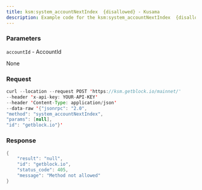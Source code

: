 ```yaml
---
title: ksm:system_accountNextIndex  {disallowed} - Kusama
description: Example code for the ksm:system_accountNextIndex  {disallowed} json-rpc method. Сomplete guide on how to use ksm:system_accountNextIndex  {disallowed} json-rpc in GetBlock.io Web3 documentation.
---
```


### Parameters


`accountId` - AccountId

None

### Request

``` java
curl --location --request POST 'https://ksm.getblock.io/mainnet/' 
--header 'x-api-key: YOUR-API-KEY' 
--header 'Content-Type: application/json' 
--data-raw '{"jsonrpc": "2.0",
"method": "system_accountNextIndex",
"params": [null],
"id": "getblock.io"}'
```

###  Response

``` java
{
    "result": "null",
    "id": "getblock.io",
    "status_code": 405,
    "message": "Method not allowed"
}
```

